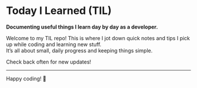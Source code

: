 # Today I Learned (TIL)

**Documenting useful things I learn day by day as a developer.**

Welcome to my TIL repo! This is where I jot down quick notes and tips I pick up while coding and learning new stuff.  
It’s all about small, daily progress and keeping things simple.

Check back often for new updates!

---

Happy coding! 🚀
